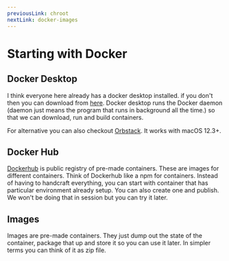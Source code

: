 ```yaml
---
previousLink: chroot
nextLink: docker-images
---
```


# Starting with Docker

## Docker Desktop

I think everyone here already has a docker desktop installed. if you don't then you can download from <a href="https://www.docker.com/products/docker-desktop/" target="_blank"> here</a>. Docker desktop runs the Docker daemon (daemon just means the program that runs in background all the time.) so that we can download, run and build containers.

For alternative you can also checkout <a href="https://orbstack.dev/" target="_blank"> Orbstack</a>.
It works with macOS 12.3+.

## Docker Hub

<a href="https://hub.docker.com/" target="_blank"> Dockerhub</a> is public registry of pre-made containers. These are images for different containers. Think of Dockerhub like a npm for containers. Instead of having to handcraft everything, you can start with container that has particular environment already setup. You can also create one and publish. We won't be doing that in session but you can try it later.

## Images

Images are pre-made containers. They just dump out the state of the container, package that up and store it so you can use it later. In simpler terms you can think of it as zip file.
